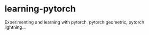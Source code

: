 # learning-pytorch
Experimenting and learning with pytorch, pytorch geometric, pytorch lightning...
